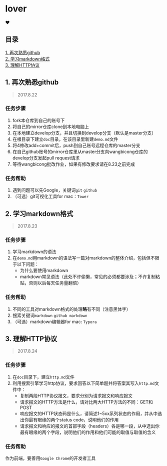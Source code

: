 # lover
:heart:

## 目录

[1. 再次熟悉github](#1-再次熟悉github)      
[2. 学习markdown格式](#2-学习markdown格式)                    
[3. 理解HTTP协议](#3-理解http协议)                

## 1. 再次熟悉github

> 2017.8.22       

### 任务步骤     

1. fork本仓库到自己的账号下
2. 将自己的mirror仓库clone到本地电脑上
3. 在本地建立develop分支，并且切换到develop分支（默认是master分支）
4. 在根目录下建立`doc`目录，在该目录里新建`demo.md`文件
5. 将4修改add+commit后，push到自己账号远程仓库的master分支
6. 在自己github账号的mirror仓库里从master分支向wangbicong仓库的develop分支发起pull request请求
7. 等待wangbicong批改作业，如果有修改要求请在8.23之前完成

### 任务帮助

1. 遇到问题可以先Google，关键词`git` `github`
2. （可选）git可视化工具for mac：`Tower`

## 2. 学习markdown格式

> 2017.8.23       

### 任务步骤

1. 学习markdown的语法
2. 在`demo.md`用markdown的语法写一篇对markdown的整体介绍，包括但不限于以下问题：          
    - 为什么要使用markdown
    - markdown常见语法（此处不许偷懒，常见的必须都要涉及；不许复制粘贴，否则以后每天任务量翻倍）
      
### 任务帮助

1. 不同的工具对markdown格式的处理**略**有不同（注意黑体字）
2. 搜索关键词`markdown` `github markdown`
3. （可选）markdown编辑器for mac: `Typora`

## 3. 理解HTTP协议

> 2017.8.24       

### 任务步骤

1. 在`doc`目录下，建立`http.md`文件
2. 利用搜索引擎学习http协议，要求回答以下简单题并将答案其写入`http.md`文件中：                  
    - 复制两段HTTP协议报文，要求分别为请求报文和响应报文
    - 请求报文的HTTP方法是什么，请对比两大HTTP方法的不同：GET和POST
    - 响应报文的HTTP状态码是什么，请简述1~5xx系列状态的作用，并从中选出你最有眼缘的两个status code，说明他们的作用
    - 请求报文和响应的报文的首部字段（headers）各是哪一段，从中选出你最有眼缘的两个字段，说明他们的作用和他们可能的取值与取值的含义

### 任务帮助

作为前端，要善用`Google Chrome`的开发者工具
